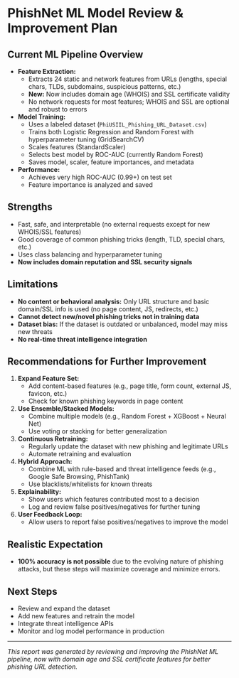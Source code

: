 # PhishNet ML Model Review & Improvement Plan

## Current ML Pipeline Overview
- **Feature Extraction:**
  - Extracts 24 static and network features from URLs (lengths, special chars, TLDs, subdomains, suspicious patterns, etc.)
  - **New:** Now includes domain age (WHOIS) and SSL certificate validity
  - No network requests for most features; WHOIS and SSL are optional and robust to errors
- **Model Training:**
  - Uses a labeled dataset (`PhiUSIIL_Phishing_URL_Dataset.csv`)
  - Trains both Logistic Regression and Random Forest with hyperparameter tuning (GridSearchCV)
  - Scales features (StandardScaler)
  - Selects best model by ROC-AUC (currently Random Forest)
  - Saves model, scaler, feature importances, and metadata
- **Performance:**
  - Achieves very high ROC-AUC (0.99+) on test set
  - Feature importance is analyzed and saved

## Strengths
- Fast, safe, and interpretable (no external requests except for new WHOIS/SSL features)
- Good coverage of common phishing tricks (length, TLD, special chars, etc.)
- Uses class balancing and hyperparameter tuning
- **Now includes domain reputation and SSL security signals**

## Limitations
- **No content or behavioral analysis:** Only URL structure and basic domain/SSL info is used (no page content, JS, redirects, etc.)
- **Cannot detect new/novel phishing tricks not in training data**
- **Dataset bias:** If the dataset is outdated or unbalanced, model may miss new threats
- **No real-time threat intelligence integration**

## Recommendations for Further Improvement
1. **Expand Feature Set:**
   - Add content-based features (e.g., page title, form count, external JS, favicon, etc.)
   - Check for known phishing keywords in page content
2. **Use Ensemble/Stacked Models:**
   - Combine multiple models (e.g., Random Forest + XGBoost + Neural Net)
   - Use voting or stacking for better generalization
3. **Continuous Retraining:**
   - Regularly update the dataset with new phishing and legitimate URLs
   - Automate retraining and evaluation
4. **Hybrid Approach:**
   - Combine ML with rule-based and threat intelligence feeds (e.g., Google Safe Browsing, PhishTank)
   - Use blacklists/whitelists for known threats
5. **Explainability:**
   - Show users which features contributed most to a decision
   - Log and review false positives/negatives for further tuning
6. **User Feedback Loop:**
   - Allow users to report false positives/negatives to improve the model

## Realistic Expectation
- **100% accuracy is not possible** due to the evolving nature of phishing attacks, but these steps will maximize coverage and minimize errors.

## Next Steps
- Review and expand the dataset
- Add new features and retrain the model
- Integrate threat intelligence APIs
- Monitor and log model performance in production

---
*This report was generated by reviewing and improving the PhishNet ML pipeline, now with domain age and SSL certificate features for better phishing URL detection.* 